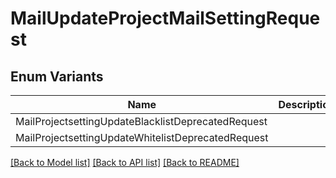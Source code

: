 # MailUpdateProjectMailSettingRequest

## Enum Variants

| Name | Description |
|---- | -----|
| MailProjectsettingUpdateBlacklistDeprecatedRequest |  |
| MailProjectsettingUpdateWhitelistDeprecatedRequest |  |

[[Back to Model list]](../README.md#documentation-for-models) [[Back to API list]](../README.md#documentation-for-api-endpoints) [[Back to README]](../README.md)


